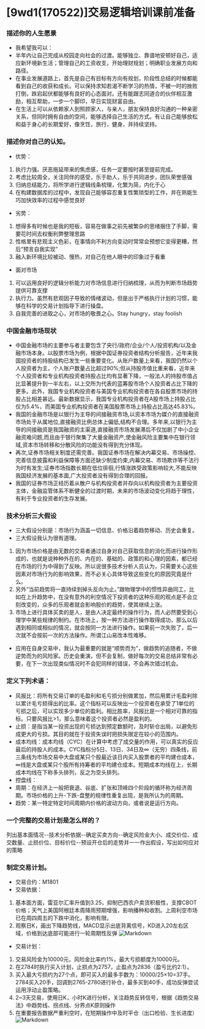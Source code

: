 # [9wd1(170522)]交易逻辑培训课前准备 

### 描述你的人生愿景
- 我希望我可以：
- 半年内让自己完成从校园走向社会的过渡。能够独立、靠谱地安顿好自己，适应新环境新生活；管理自己的工资收支，开始理财规划；明确职业发展方向和路径。
- 在事业发展道路上，首先是自己有目标有方向有规划，阶段性总结的时候都能看到自己的收获和成长。可以保持求知若渴不断学习的热情，不被一时的挫败打倒，跌宕起伏都能够有良好的心态面对。还有能跟志同道合的伙伴相互激励，相互帮助，一步一个脚印，早日实现财富自由。
- 在生活上可以从依赖家人到照顾家人，与亲人，朋友保持良好沟通的一种亲密关系，但同时拥有自由的空间，能够选择自己生活的方式。有让自己能够放松和益于身心的长期爱好，像烹饪，旅行，健身，并持续坚持。

### 描述你对自己的认知。
- 优势：
1. 执行力强。厌恶拖延带来的焦虑感，任务一定要按时甚至提前完成。
2. 考虑比较周全，关注同伴的感受，乐于助人，乐于共同进步，团队荣誉感强
3. 归纳总结能力，将所学进行逻辑线条梳理，化繁为简，内化于心
4. 在构建数据库的过程中，发现自己能够容忍重复性繁琐型的工作，并在熟能生巧加快效率的过程中感觉良好

- 劣势：
1. 想得多有时候也是我的短板，容易在做事之前先被繁杂的思绪捆住了手脚，需要花时间去权衡利弊整理思路
2. 性格里有悲观主义色彩，在事情向不利方向变动时常常会预想它变得更糟，然后“预言自我实现”
3. 融入新环境比较被动、慢热，对自己在他人眼中的印象过于看重

- 面对市场
1. 可以运用良好的逻辑分析能力对市场信息进行归纳梳理，从而为判断市场趋势提供可靠支撑
2. 执行力。虽然有悲观因子导致的情绪波动，但是出于严格执行计划的习惯，能够在科学的交易计划指导下进行操盘。
3. 自我完善的进取之心，对市场的敬畏之心。Stay hungry，stay foolish

### 中国金融市场现状
- 中国金融市场的主要参与者主要包含了央行/政府/企业/个人/投资机构/以及金融市场本身。以股票市场为例，根据中国证券投资者结构分析报告，近年来我国投资者的持股结构已发生一些重要变化。从账户数量上来看，我国仍然以个人投资者为主，个人账户数量占比超过90%;但从持股市值比重来看，近年来个人投资者和专业机构投资者持股占比均有显著下降，一般法人的持股市值占比显著提升到一半左右，以上交所为代表的蓝筹股市场个人投资者占比下降的更多。此外，我国专业机构投资者与美国专业机构投资者在各自股票市场的持股占比相差甚远。最新数据显示，我国专业机构投资者在A股市场上持股占比仅为5.4%，而美国专业机构投资者在美国股票市场上持股占比高达45.83%。
- 我国的金融市场是以银行为主导的间接融资市场,以资本市场为媒介的直接融资市场处于从属地位,直接融资比例总体上偏低,结构不合理。多年来,以银行为主导的间接融资是我国融资的主渠道,直接融资市场发展滞后不仅加剧了中小企业融资难问题,而且由于银行聚集了大量金融资产,使金融风险主要集中在银行领域,资本市场转移和分散风险的功能没有得到充分体现。
- 再次,证券市场相关制度还需完善。我国证券市场在解决内幕交易、市场操控、完善信息披露和利益保障等方面还缺少制度约束,内幕交易、市场欺诈等不法行为时有发生;证券市场指数长期在低位徘徊,行情涨跌受政策影响较大,不能反映我国经济发展的基本面,广大投资者没有得到合理的回报。
- 我国的证券市场正经历着从散户与机构投资者并存向以机构投资者为主要投资主体，金融监管体系不断健全的过渡时期，未来的市场波动变化将趋于理性，有利于专业投资者的生存发展。

### 技术分析三大假设
- 三大假设分别是：市场行为涵盖一切信息、价格沿着趋势移动、历史会重复。
- 三大假设我认为很有道理。
1. 因为市场价格是由无数的交易者通过自身对自己获取信息的消化而进行操作形成的，也就是说种种外在的、内在的、基础的、政策的和心理的因素，都已经在市场的行为中得到了反映。所以说很多技术分析人员认为，只需要关心这些因素对市场行为的影响效果，而不必关心具体导致这些变化的原因究竟是什么。
2. 另外“当前趋势将一直持续到掉头反向为止。”跟物理学中的惯性异曲同工，比如在上升趋势中，在没有意外的利空情况下投资者的这种乐观的观点是不会立刻改变的，众多的乐观者就会影响股价的趋势，使其继续上涨。
3. 市场上进行具体买卖的是人，是由人决定最终的操作行为，而人必然要受到心理学中某些规律的制约。在市场上，按一种方法进行操作取得成功，那么以后遇到相同或相似的情况，就会按同一方法进行操作。如果前一次失败了，后一次就不会按前一次的方法操作。所谓江山易改本性难移。
- 应用在自身交易中，我认为最重要的就是“顺势而为”，做趋势的追随者，不做逆势而为的风险家。历史会重演，但不会复制，做好每次的交易总结非常有必要，在下一次出现类似情况时不会犯同样的错误，不会再次错过机会。


### 定义下列术语：
- 风报比：将所有交易订单的毛盈利和毛亏损分别做累加，然后用累计毛盈利除以累计毛亏损得出的比率。这个指标可以反映出一个投资者在承受了1单位的亏损之后，可以实现多少单位的盈利。相比胜率，风报比是一个相对可靠的指标。只要风报比>1，那么意味着这个投资者必然是盈利的。
- 止损：是指当某一投资出现的亏损达到预定数额时，及时斩仓出局，以避免形成更大的亏损。其目的就在于投资失误时把损失限定在较小的范围内。
- 成本均线：成本均线（CYC）在计算中考虑了成交量的作用，可以真实的反应最后的持股人的成本。CYC指标分5日、13日、34日及∞（无穷）四条线，前三条线为市场交易中大盘或某只个股最近该日内买入股票者的平均建仓成本，∞线是大盘或某只个股所有持筹者的平均建仓成本。短期成本均线在上，长期成本均线在下称多头排列，反之为空头排列。
- 控盘线：
- 周期：在经济上一般把衰退、谷底、扩张和顶峰四个阶段的循环称为经济周期。市场价格的上升-下跌-盘整的规律性重复出现，是我所认为的周期。
-  趋势：某一特定特定时间周期内价格的波动方向，或者说是运行方向。

### 一个完整的交易计划是怎么样的？
列出基本面情况--技术分析依据--确定买卖方向--确定风险金大小、成交价位、成交数量、止损价位、目标价位--预设开仓后的走势并一一作出假设，写出如何应对的策略
    

### 制定交易计划。

- 交易合约：M1801
- 交易依据：
1. 基本面方面，雷亚尔汇率升值到3.25，抑制巴西农户卖货积极性，支撑CBOT价格；天气上美国阿根廷本周降雨预期增强，影响播种和收割。上周利空市场已在周四周五的下跌中消化，影响有限。
2. 观察日K，画出下降趋势线，MACD显示出底背离信号，KD进入20左右区域，价格到达底部可能进行一轮周期性反弹
![Markdown](http://i1.piimg.com/591986/bc499d3cb062efae.png)
- 交易计划：
1. 交易风险金为10000元，风险金比率约1%，最大亏损额度为10000元。
2. 在2784时执行买入计划，止损点为2757，止盈点为2836（盈亏比约2:1）。
3. 买入最大亏损约为27个点，即可买入的最多手数为：10000/25×10=37手。2784买入20手，回调到2765-2780进行补仓，最多买到40手，成功反弹尝试运用浮动止盈策略。
4. 2~3天交易，使用日K，小时K进行分析，关注趋势反转信号，根据《趋势交易法》中趋势线、拐点线、分界点K原则操作
5. 在重要报告数据严重利空时，在短期操作中及时平仓（出口检验、生长进度）
![Markdown](http://i2.muimg.com/591986/15b0fcf842844ebd.png)
